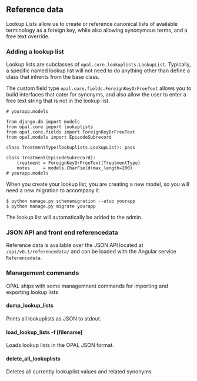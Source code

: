 ## Reference data

Lookup Lists allow us to create or reference canonical lists of available terminology as a
foreign key, while also allowing synonymous terms, and a free text override.

### Adding a lookup list

Lookup lists are subclasses of `opal.core.lookuplists.LookupList`. Typically, a specific named
lookup list will not need to do anything other than define a class that inherits from the base
class.

The custom field type `opal.core.fields.ForeignKeyOrFreeText` allows you to build interfaces
that cater for synonyms, and also allow the user to enter a free text string that is not in
the lookup list.

    # yourapp.models

    from django.db import models
    from opal.core import lookuplists
    from opal.core.fields import ForeignKeyOrFreeText
    from opal.models import EpisodeSubrecord

    class TreatmentType(lookuplists.LookupList): pass

    class Treatment(EpisodeSubrecord):
        treatment = ForeignKeyOrFreeText(TreatmentType)
        notes     = models.CharField(max_length=200)
    # yourapp.models


When you create your lookup list, you are creating a new model, so you will need a new migration
to accompany it.

    $ python manage.py schemamigration --atuo yourapp
    $ python manage.py migrate yourapp

The lookup list will automatically be added to the admin.

### JSON API and front end referencedata

Reference data is available over the JSON API located at `/api/v0.1/referencedata/` and can be
loaded with the Angular service `Referencedata`.

### Management commands

OPAL ships with some managemnent commands for importing and exporting lookup lists

#### dump_lookup_lists

Prints all lookuplists as JSON to stdout.

#### load_lookup_lists -f [filename]

Loads lookup lists in the OPAL JSON format.

#### delete_all_lookuplists

Deletes all currently lookuplist values and related synonyms
